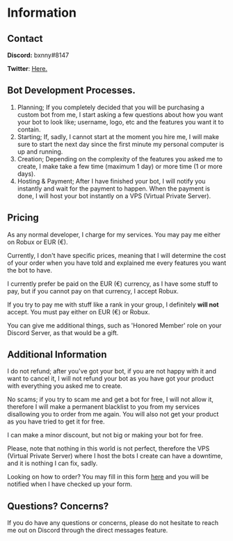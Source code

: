 # Information 
## Contact
**Discord:** bxnny#8147

**Twitter**: [Here.](https://www.twitter.com/bxnnyrbx)

## Bot Development Processes.
1. Planning;
   If you completely decided that you will be purchasing a custom bot from me, I start asking a few questions about how you want your bot to look like; username, logo, etc and the features you want it to contain.
2. Starting;
   If, sadly, I cannot start at the moment you hire me, I will make sure to start the next day since the first minute my personal computer is up and running.
3. Creation;
   Depending on the complexity of the features you asked me to create, I make take a few time (maximum 1 day) or more time (1 or more days).
4. Hosting & Payment; 
   After I have finished your bot, I will notify you instantly and wait for the payment to happen.
   When the payment is done, I will host your bot instantly on a VPS (Virtual Private Server).

## Pricing
As any normal developer, I charge for my services. You may pay me either on Robux or EUR (€).

Currently, I don't have specific prices, meaning that I will determine the cost of your order when you have told and explained me every features you want the bot to have.

I currently prefer be paid on the EUR (€) currency, as I have some stuff to pay, but if you cannot pay on that currency, I accept Robux.

If you try to pay me with stuff like a rank in your group, I definitely **will not** accept. You must pay either on EUR (€) or Robux.

You can give me additional things, such as 'Honored Member' role on your Discord Server, as that would be a gift.

## Additional Information
I do not refund; after you've got your bot, if you are not happy with it and want to cancel it, I will not refund your bot as you have got your product with everything you asked me to create.

No scams; if you try to scam me and get a bot for free, I will not allow it, therefore I will make a permanent blacklist to you from my services disallowing you to order from me again.
You will also not get your product as you have tried to get it for free.

I can make a minor discount, but not big or making your bot for free.

Please, note that nothing in this world is not perfect, therefore the VPS (Virtual Private Server) where I host the bots I create can have a downtime, and it is nothing I can fix, sadly.

Looking on how to order? You may fill in this form [here](https://form.jotformeu.com/wwenoticias51/custom-bot-request) and you will be notified when I have checked up your form.

## Questions? Concerns?
If you do have any questions or concerns, please do not hesitate to reach me out on Discord through the direct messages feature.

